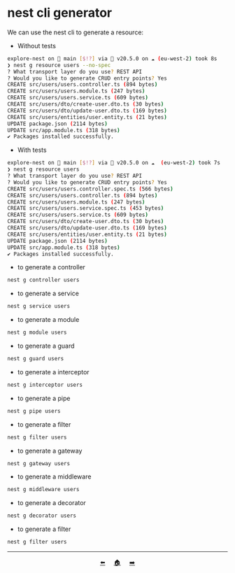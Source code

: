 # nest cli generator

We can use the nest cli to generate a resource:

- Without tests

```bash
explore-nest on  main [$!?] via  v20.5.0 on ☁️ (eu-west-2) took 8s
❯ nest g resource users --no-spec
? What transport layer do you use? REST API
? Would you like to generate CRUD entry points? Yes
CREATE src/users/users.controller.ts (894 bytes)
CREATE src/users/users.module.ts (247 bytes)
CREATE src/users/users.service.ts (609 bytes)
CREATE src/users/dto/create-user.dto.ts (30 bytes)
CREATE src/users/dto/update-user.dto.ts (169 bytes)
CREATE src/users/entities/user.entity.ts (21 bytes)
UPDATE package.json (2114 bytes)
UPDATE src/app.module.ts (318 bytes)
✔ Packages installed successfully.
```

- With tests

```bash
explore-nest on  main [$!?] via  v20.5.0 on ☁️  (eu-west-2) took 7s
❯ nest g resource users
? What transport layer do you use? REST API
? Would you like to generate CRUD entry points? Yes
CREATE src/users/users.controller.spec.ts (566 bytes)
CREATE src/users/users.controller.ts (894 bytes)
CREATE src/users/users.module.ts (247 bytes)
CREATE src/users/users.service.spec.ts (453 bytes)
CREATE src/users/users.service.ts (609 bytes)
CREATE src/users/dto/create-user.dto.ts (30 bytes)
CREATE src/users/dto/update-user.dto.ts (169 bytes)
CREATE src/users/entities/user.entity.ts (21 bytes)
UPDATE package.json (2114 bytes)
UPDATE src/app.module.ts (318 bytes)
✔ Packages installed successfully.
```

- to generate a controller

```bash
nest g controller users
```

- to generate a service

```bash
nest g service users
```

- to generate a module

```bash
nest g module users
```

- to generate a guard

```bash
nest g guard users
```

- to generate a interceptor

```bash
nest g interceptor users
```

- to generate a pipe

```bash
nest g pipe users
```

- to generate a filter

```bash
nest g filter users
```

- to generate a gateway

```bash
nest g gateway users
```

- to generate a middleware

```bash
nest g middleware users
```

- to generate a decorator

```bash
nest g decorator users
```

- to generate a filter

```bash
nest g filter users
```

---

<center>

[⬅️](./2.esm.md) &nbsp;&nbsp;&nbsp; [🏠](../README.md) &nbsp;&nbsp;&nbsp; [➡️](./4.controller.md)

</center>
